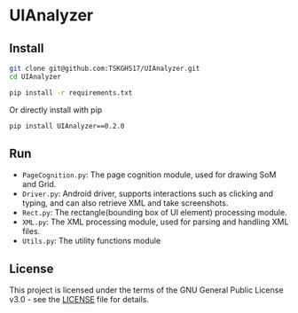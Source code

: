 # UIAnalyzer

## Install

```sh
git clone git@github.com:TSKGHS17/UIAnalyzer.git
cd UIAnalyzer
```

```sh
pip install -r requirements.txt
```

Or directly install with pip
```sh
pip install UIAnalyzer==0.2.0
```

## Run

- `PageCognition.py`: The page cognition module, used for drawing SoM and Grid.
- `Driver.py`: Android driver, supports interactions such as clicking and typing, and can also retrieve XML and take screenshots.
- `Rect.py`: The rectangle(bounding box of UI element) processing module.
- `XML.py`: The XML processing module, used for parsing and handling XML files.
- `Utils.py`: The utility functions module

## License

This project is licensed under the terms of the GNU General Public License v3.0 - see the [LICENSE](./LICENSE) file for details.
